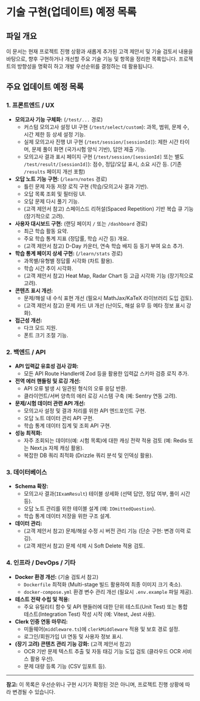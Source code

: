 # 기술 구현(업데이트) 예정 목록

## 파일 개요

이 문서는 현재 프로젝트 진행 상황과 새롭게 추가된 고객 제안서 및 기술 검토서 내용을 바탕으로, 향후 구현하거나 개선할 주요 기술 기능 및 항목을 정리한 목록입니다. 프로젝트의 방향성을 명확히 하고 개발 우선순위를 결정하는 데 활용됩니다.

## 주요 업데이트 예정 목록

### 1. 프론트엔드 / UX

*   **모의고사 기능 구체화:** (`/test/...` 경로)
    *   커스텀 모의고사 설정 UI 구현 (`/test/select/custom`): 과목, 범위, 문제 수, 시간 제한 등 상세 설정 기능.
    *   실제 모의고사 진행 UI 구현 (`/test/session/[sessionId]`): 제한 시간 타이머, 문제 풀이 화면 (국가시험 양식 기반), 답안 제출 기능.
    *   모의고사 결과 표시 페이지 구현 (`/test/session/[sessionId]` 또는 별도 `/test/result/[sessionId]`): 점수, 정답/오답 표시, 소요 시간 등. (기존 `/results` 페이지 개선 포함)
*   **오답 노트 기능 구현:** (`/learn/notes` 경로)
    *   틀린 문제 자동 저장 로직 구현 (학습/모의고사 결과 기반).
    *   오답 목록 조회 및 필터링 UI.
    *   오답 문제 다시 풀기 기능.
    *   (고객 제안서 참고) 스페이스드 리허설(Spaced Repetition) 기반 복습 큐 기능 (장기적으로 고려).
*   **사용자 대시보드 구현:** (랜딩 페이지 `/` 또는 `/dashboard` 경로)
    *   최근 학습 활동 요약.
    *   주요 학습 통계 지표 (정답률, 학습 시간 등) 개요.
    *   (고객 제안서 참고) D-Day 카운터, 연속 학습 배지 등 동기 부여 요소 추가.
*   **학습 통계 페이지 상세 구현:** (`/learn/stats` 경로)
    *   과목별/유형별 정답률 시각화 (차트 활용).
    *   학습 시간 추이 시각화.
    *   (고객 제안서 참고) Heat Map, Radar Chart 등 고급 시각화 기능 (장기적으로 고려).
*   **콘텐츠 표시 개선:**
    *   문제/해설 내 수식 표현 개선 (필요시 MathJax/KaTeX 라이브러리 도입 검토).
    *   (고객 제안서 참고) 문제 카드 UI 개선 (난이도, 해설 유무 등 메타 정보 표시 강화).
*   **접근성 개선:**
    *   다크 모드 지원.
    *   폰트 크기 조절 기능.

### 2. 백엔드 / API

*   **API 입력값 유효성 검사 강화:**
    *   모든 API Route Handler에 Zod 등을 활용한 입력값 스키마 검증 로직 추가.
*   **전역 에러 핸들링 및 로깅 개선:**
    *   API 오류 발생 시 일관된 형식의 오류 응답 반환.
    *   클라이언트/서버 양측의 에러 로깅 시스템 구축 (예: Sentry 연동 고려).
*   **문제/시험 데이터 관련 API 개선:**
    *   모의고사 설정 및 결과 처리를 위한 API 엔드포인트 구현.
    *   오답 노트 데이터 관리 API 구현.
    *   학습 통계 데이터 집계 및 조회 API 구현.
*   **성능 최적화:**
    *   자주 조회되는 데이터(예: 시험 목록)에 대한 캐싱 전략 적용 검토 (예: Redis 또는 Next.js 자체 캐싱 활용).
    *   복잡한 DB 쿼리 최적화 (Drizzle 쿼리 분석 및 인덱싱 활용).

### 3. 데이터베이스

*   **Schema 확장:**
    *   모의고사 결과(`IExamResult`) 테이블 상세화 (선택 답안, 정답 여부, 풀이 시간 등).
    *   오답 노트 관리를 위한 테이블 설계 (예: `IOmittedQuestion`).
    *   학습 통계 데이터 저장을 위한 구조 설계.
*   **데이터 관리:**
    *   (고객 제안서 참고) 문제/해설 수정 시 버전 관리 기능 (단순 구현: 변경 이력 로깅).
    *   (고객 제안서 참고) 문제 삭제 시 Soft Delete 적용 검토.

### 4. 인프라 / DevOps / 기타

*   **Docker 환경 개선:** (기술 검토서 참고)
    *   `Dockerfile` 최적화 (Multi-stage 빌드 활용하여 최종 이미지 크기 축소).
    *   `docker-compose.yml` 환경 변수 관리 개선 (필요시 `.env.example` 파일 제공).
*   **테스트 전략 수립 및 적용:**
    *   주요 유틸리티 함수 및 API 핸들러에 대한 단위 테스트(Unit Test) 또는 통합 테스트(Integration Test) 작성 시작 (예: Vitest, Jest 사용).
*   **Clerk 인증 연동 마무리:**
    *   미들웨어(`middleware.ts`)에 `clerkMiddleware` 적용 및 보호 경로 설정.
    *   로그인/회원가입 UI 연동 및 사용자 정보 표시.
*   **(장기 고려) 콘텐츠 관리 기능 강화:** (고객 제안서 참고)
    *   OCR 기반 문제 텍스트 추출 및 자동 태깅 기능 도입 검토 (클라우드 OCR 서비스 활용 우선).
    *   문제 대량 등록 기능 (CSV 임포트 등).

---

**참고:** 이 목록은 우선순위나 구현 시기가 확정된 것은 아니며, 프로젝트 진행 상황에 따라 변경될 수 있습니다. 